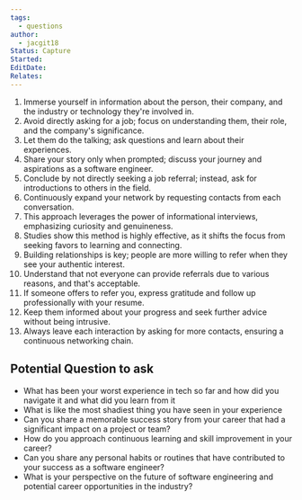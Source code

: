 ```yaml
---
tags:
  - questions
author:
  - jacgit18
Status: Capture
Started: 
EditDate: 
Relates:
---
```

1. Immerse yourself in information about the person, their company, and the industry or technology they're involved in.
2. Avoid directly asking for a job; focus on understanding them, their role, and the company's significance.
3. Let them do the talking; ask questions and learn about their experiences.
4. Share your story only when prompted; discuss your journey and aspirations as a software engineer.
5. Conclude by not directly seeking a job referral; instead, ask for introductions to others in the field.
6. Continuously expand your network by requesting contacts from each conversation.
7. This approach leverages the power of informational interviews, emphasizing curiosity and genuineness.
8. Studies show this method is highly effective, as it shifts the focus from seeking favors to learning and connecting.
9. Building relationships is key; people are more willing to refer when they see your authentic interest.
10. Understand that not everyone can provide referrals due to various reasons, and that's acceptable.
11. If someone offers to refer you, express gratitude and follow up professionally with your resume.
12. Keep them informed about your progress and seek further advice without being intrusive.
13. Always leave each interaction by asking for more contacts, ensuring a continuous networking chain.

## Potential Question to ask

- What has been your worst experience in tech so far and how did you navigate it and what did you learn from it  
- What is like the most shadiest thing you have seen in your experience  
- Can you share a memorable success story from your career that had a significant impact on a project or team?  
- How do you approach continuous learning and skill improvement in your career?  
- Can you share any personal habits or routines that have contributed to your success as a software engineer?  
- What is your perspective on the future of software engineering and potential career opportunities in the industry?